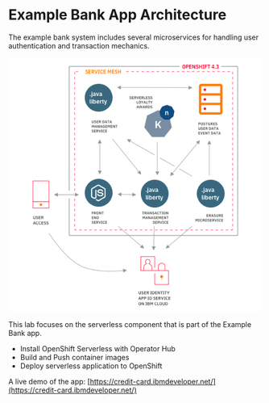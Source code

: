 # Example Bank App Architecture

The example bank system includes several microservices for handling user authentication and transaction mechanics.

![Example Bank App Architecture](../../.gitbook/generic/image%20%282%29.png)

This lab focuses on the serverless component that is part of the Example Bank app.

* Install OpenShift Serverless with Operator Hub
* Build and Push container images
* Deploy serverless application to OpenShift

A live demo of the app: [https://credit-card.ibmdeveloper.net/](https://credit-card.ibmdeveloper.net/)



